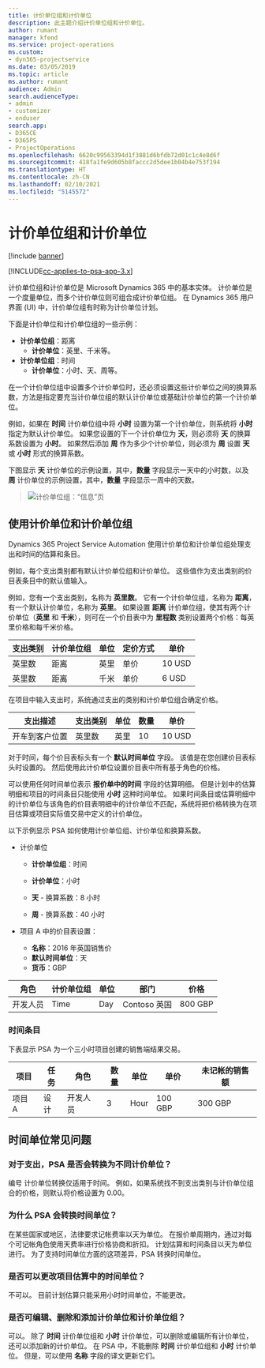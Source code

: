 ```yaml
---
title: 计价单位组和计价单位
description: 此主题介绍计价单位组和计价单位。
author: rumant
manager: kfend
ms.service: project-operations
ms.custom:
- dyn365-projectservice
ms.date: 03/05/2019
ms.topic: article
ms.author: rumant
audience: Admin
search.audienceType:
- admin
- customizer
- enduser
search.app:
- D365CE
- D365PS
- ProjectOperations
ms.openlocfilehash: 6620c99563394d1f3881d6bfdb72d01c1c4e8d6f
ms.sourcegitcommit: 418fa1fe9d605b8faccc2d5dee1b04b4e753f194
ms.translationtype: HT
ms.contentlocale: zh-CN
ms.lasthandoff: 02/10/2021
ms.locfileid: "5145572"
---
```

# <a name="unit-groups-and-units"></a>计价单位组和计价单位

[!include [banner](../includes/psa-now-project-operations.md)]

[!INCLUDE[cc-applies-to-psa-app-3.x](../includes/cc-applies-to-psa-app-3x.md)]

计价单位组和计价单位是 Microsoft Dynamics 365 中的基本实体。 计价单位是一个度量单位，而多个计价单位则可组合成计价单位组。 在 Dynamics 365 用户界面 (UI) 中，计价单位组有时称为计价单位计划。 

下面是计价单位和计价单位组的一些示例：
 
- **计价单位组**：距离 
    - **计价单位**：英里、千米等。
- **计价单位组**：时间
    - **计价单位**：小时、天、周等。 

在一个计价单位组中设置多个计价单位时，还必须设置这些计价单位之间的换算系数，方法是指定要充当计价单位组的默认计价单位或基础计价单位的第一个计价单位。 

例如，如果在 **时间** 计价单位组中将 **小时** 设置为第一个计价单位，则系统将 **小时** 指定为默认计价单位。 如果您设置的下一个计价单位为 **天**，则必须将 **天** 的换算系数设置为 **小时**。 如果然后添加 **周** 作为多少个计价单位，则必须为 **周** 设置 **天** 或 **小时** 形式的换算系数。 

下图显示 **天** 计价单位的示例设置，其中，**数量** 字段显示一天中的小时数，以及 **周** 计价单位的示例设置，其中，**数量** 字段显示一周中的天数。

> ![计价单位组：“信息”页](media/advanced-2.png)

## <a name="using-units-and-unit-groups"></a>使用计价单位和计价单位组

Dynamics 365 Project Service Automation 使用计价单位和计价单位组处理支出和时间的估算和条目。 

例如，每个支出类别都有默认计价单位组和计价单位。 这些值作为支出类别的价目表条目中的默认值输入。 

例如，您有一个支出类别，名称为 **英里数**。 它有一个计价单位组，名称为 **距离**，有一个默认计价单位，名称为 **英里**。 如果设置 **距离** 计价单位组，使其有两个计价单位（**英里** 和 **千米**），则可在一个价目表中为 **里程数** 类别设置两个价格：每英里价格和每千米价格。

| 支出类别  | 计价单位组  | 单位      | 定价方式  | 单价  |
|-------------------|---------------|-----------|-------------------|-------------------|
| 英里数           | 距离      | 英里      | 单价    | 10 USD            |
| 英里数           | 距离      | 千米 | 单价    |  6 USD            |

在项目中输入支出时，系统通过支出的类别和计价单位组合确定价格。 

| 支出描述        | 支出类别  | 单位  | 数量  | 单价   |
|----------------------------|---------------------|-------|-----------|----------------|
| 开车到客户位置 | 英里数             | 英里  | 10        | 10 USD         |

对于时间，每个价目表标头有一个 **默认时间单位** 字段。 该值是在您创建价目表标头时设置的。 然后使用此计价单位设置价目表中所有基于角色的价格。

可以使用任何时间单位表示 **报价单中的时间** 字段的估算明细。 但是计划中的估算明细和项目的时间条目只能使用 **小时** 这种时间单位。 如果时间条目或估算明细中的计价单位与该角色的价目表明细中的计价单位不匹配，系统将把价格转换为在项目估算或项目实际值交易中定义的计价单位。

以下示例显示 PSA 如何使用计价单位组、计价单位和换算系数。
- 计价单位

   - **计价单位组**：时间 
   - **计价单位**：小时 
    
    - **天** - 换算系数：8 小时       
    - **周** - 换算系数：40 小时  
        
- 项目 A 中的价目表设置：

    - **名称**：2016 年英国销售价 
    - **默认时间单位**：天 
    - **货币**：GBP

| 角色      | 计价单位组 | 单位 | 部门 | 价格   |
|-----------|------------|------|---------------------|---------|
| 开发人员 | Time       | Day  | Contoso 英国          | 800 GBP |

### <a name="time-entry"></a>时间条目

下表显示 PSA 为一个三小时项目创建的销售端结果交易。


| 项目   | 任务    | 角色      | 数量 | 单位  | 单价 | 未记帐的销售额 |
|-----------|---------|-----------|----------|-------|------------|-----------------------|
| 项目 A | 设计  | 开发人员 | 3        | Hour  | 100 GBP    | 300 GBP               |

## <a name="time-unit-faq"></a>时间单位常见问题

### <a name="does-psa-convert-to-different-units-in-the-case-of-expenses"></a>对于支出，PSA 是否会转换为不同计价单位？
编号 计价单位转换仅适用于时间。 例如，如果系统找不到支出类别与计价单位组合的价格，则默认将价格设置为 0.00。

### <a name="why-does-psa-convert-time-units"></a>为什么 PSA 会转换时间单位？
在某些国家或地区，法律要求记帐费率以天为单位。 在报价单周期内，通过对每个可记帐角色使用天费率进行价格协商和折扣。 计划估算和时间条目以天为单位进行。 为了支持时间单位方面的这项差异，PSA 转换时间单位。

### <a name="can-time-units-be-changed-on-project-estimates"></a>是否可以更改项目估算中的时间单位？
不可以。 目前计划估算只能采用小时时间单位，不能更改。

### <a name="can-units-and-unit-groups-be-edited-deleted-and-added"></a>是否可编辑、删除和添加计价单位和计价单位组？
可以。 除了 **时间** 计价单位组和 **小时** 计价单位，可以删除或编辑所有计价单位，还可以添加新的计价单位。 在 PSA 中，不能删除 **时间** 计价单位组和 **小时** 计价单位。 但是，可以使用 **名称** 字段的译文更新它们。
